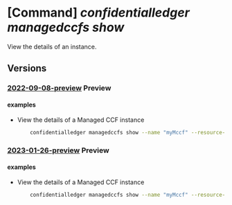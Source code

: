# [Command] _confidentialledger managedccfs show_

View the details of an instance.

## Versions

### [2022-09-08-preview](/Resources/mgmt-plane/L3N1YnNjcmlwdGlvbnMve30vcmVzb3VyY2Vncm91cHMve30vcHJvdmlkZXJzL21pY3Jvc29mdC5jb25maWRlbnRpYWxsZWRnZXIvbWFuYWdlZGNjZnMve30=/2022-09-08-preview.xml) **Preview**

<!-- mgmt-plane /subscriptions/{}/resourcegroups/{}/providers/microsoft.confidentialledger/managedccfs/{} 2022-09-08-preview -->

#### examples

- View the details of a Managed CCF instance
    ```bash
        confidentialledger managedccfs show --name "myMccf" --resource-group "myResourceGroup"
    ```

### [2023-01-26-preview](/Resources/mgmt-plane/L3N1YnNjcmlwdGlvbnMve30vcmVzb3VyY2Vncm91cHMve30vcHJvdmlkZXJzL21pY3Jvc29mdC5jb25maWRlbnRpYWxsZWRnZXIvbWFuYWdlZGNjZnMve30=/2023-01-26-preview.xml) **Preview**

<!-- mgmt-plane /subscriptions/{}/resourcegroups/{}/providers/microsoft.confidentialledger/managedccfs/{} 2023-01-26-preview -->

#### examples

- View the details of a Managed CCF instance
    ```bash
        confidentialledger managedccfs show --name "myMccf" --resource-group "myResourceGroup"
    ```
